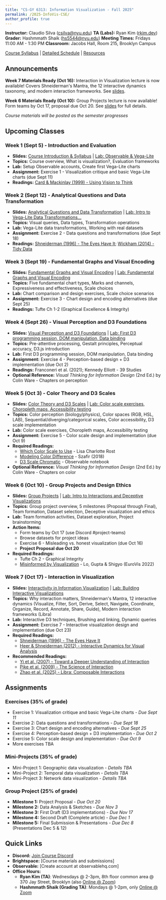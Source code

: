```yaml
---
title: "CS-GY 6313: Information Visualization - Fall 2025"
permalink: /2025-InfoVis-CSE/
author_profile: true
---
```


**Instructor:** Claudio Silva (csilva@nyu.edu)
**TA (Labs):** Ryan Kim ([rkim.dev](https://www.rkim.dev))
**Grader:** Hashmmath Shaik (hs5544@nyu.edu)
**Meeting Times:** Fridays 11:00 AM - 1:30 PM
**Classroom:** Jacobs Hall, Room 215, Brooklyn Campus

[Course Syllabus](/2025-InfoVis-CSE/syllabus) | [Detailed Schedule](/2025-InfoVis-CSE/schedule) | [Resources](/2025-InfoVis-CSE/resources)

## Announcements

**Week 7 Materials Ready (Oct 16):** Interaction in Visualization lecture is now available! Covers Shneiderman's Mantra, the 12 interactive dynamics taxonomy, and modern interaction frameworks. See [slides](/2025-InfoVis-CSE/slides/week7-interaction.html).

**Week 6 Materials Ready (Oct 10):** Group Projects lecture is now available! Form teams by Oct 17, proposal due Oct 20. See [slides](/2025-InfoVis-CSE/slides/week6-group-projects.html) for full details.

*Course materials will be posted as the semester progresses*

## Upcoming Classes

### Week 1 (Sept 5) - Introduction and Evaluation
- **Slides:** [Course Introduction & Syllabus](/2025-InfoVis-CSE/slides/week1-syllabus.html) | [Lab: Observable & Vega-Lite](/2025-InfoVis-CSE/labs/week1-lab.html)
- **Topics:** Course overview, What is visualization?, Evaluation frameworks
- **Lab:** Setup Observable accounts, Create first Vega-Lite charts
- **Assignment:** Exercise 1 - Visualization critique and basic Vega-Lite charts (due Sept 11)
- **Readings:** [Card & Mackinlay (1999) - Using Vision to Think](/2025-InfoVis-CSE/refs/Card_Mackinlay_Shneiderman_1999_Using_Vision_to_Think_Chapter1.pdf)

### Week 2 (Sept 12) - Analytical Questions and Data Transformation
- **Slides:** [Analytical Questions and Data Transformation](/2025-InfoVis-CSE/slides/week2-data-transformation.html) | [Lab: Intro to Vega-Lite Data Transformations...](/2025-InfoVis-CSE/labs/week2-lab.html)
- **Topics:** Visual queries, Data types, Transformation operations
- **Lab:** Vega-Lite data transformations, Working with real datasets
- **Assignment:** Exercise 2 - Data questions and transformations (due Sept 18)
- **Readings:** [Shneiderman (1996) - The Eyes Have It](/2025-InfoVis-CSE/refs/Shneiderman_1996_The_Eyes_Have_It.pdf); [Wickham (2014) - Tidy Data](/2025-InfoVis-CSE/refs/Wickham_2014_Tidy_Data.pdf)

### Week 3 (Sept 19) - Fundamental Graphs and Visual Encoding
- **Slides:** [Fundamental Graphs and Visual Encoding](/2025-InfoVis-CSE/slides/week3-fundamental-graphs.html) | [Lab: Fundamental Graphs and Visual Encoding](/2025-InfoVis-CSE/labs/week3-lab.html)
- **Topics:** Five fundamental chart types, Marks and channels, Expressiveness and effectiveness, Scale choices
- **Lab:** Chart comparison and design exercises, Scale choice scenarios
- **Assignment:** Exercise 3 - Chart design and encoding alternatives (due Sept 25)
- **Readings:** Tufte Ch 1-2 (Graphical Excellence & Integrity)

### Week 4 (Sept 26) - Visual Perception and D3 Foundations
- **Slides:** [Visual Perception and D3 Foundations](/2025-InfoVis-CSE/slides/week4-perception.html) | [Lab: First D3 programming session, DOM manipulation, Data binding](/2025-InfoVis-CSE/labs/week4-lab.html)
- **Topics:** Pre-attentive processing, Gestalt principles, Perceptual accuracy, D3.js introduction
- **Lab:** First D3 programming session, DOM manipulation, Data binding
- **Assignment:** Exercise 4 - Perception-based design + D3 implementation (due Oct 2)
- **Readings:** Franconeri et al. (2021); Kennedy Elliott - 39 Studies
- **Optional Reference:** *Visual Thinking for Information Design* (2nd Ed.) by Colin Ware - Chapters on perception

### Week 5 (Oct 3) - Color Theory and D3 Scales
- **Slides:** [Color Theory and D3 Scales](/2025-InfoVis-CSE/slides/week5-color.html) | [Lab: Color scale exercises, Choropleth maps, Accessibility testing](/2025-InfoVis-CSE/labs/week5-lab.html)
- **Topics:** Color perception (biology/physics), Color spaces (RGB, HSL, LAB), Sequential/diverging/categorical scales, Color accessibility, D3 scale implementation
- **Lab:** Color scale exercises, Choropleth maps, Accessibility testing
- **Assignment:** Exercise 5 - Color scale design and implementation (due Oct 9)
- **Required Readings:**
  - [Which Color Scale to Use](https://blog.datawrapper.de/which-color-scale-to-use-in-data-vis/) - Lisa Charlotte Rost
  - [Modeling Color Difference](https://doi.org/10.1109/TVCG.2017.2744359) - Szafir (2018)
  - [D3 Scale Chromatic](https://observablehq.com/@d3/color-schemes) - Observable notebook
- **Optional Reference:** *Visual Thinking for Information Design* (2nd Ed.) by Colin Ware - Chapters on color

### Week 6 (Oct 10) - Group Projects and Design Ethics
- **Slides:** [Group Projects](/2025-InfoVis-CSE/slides/week6-group-projects.html) | [Lab: Intro to Interactions and Deceptive Visualizations](/2025-InfoVis-CSE/labs/week6-lab.html)
- **Topics:** Group project overview, 5 milestones (Proposal through Final), Team formation, Dataset selection, Deceptive visualization and ethics
- **Lab:** Team formation activities, Dataset exploration, Project brainstorming
- **Action Items:**
  - Form teams by Oct 17 (use Discord #project-teams)
  - Browse datasets for project ideas
  - Exercise 6 - Misleading vs. honest visualization (due Oct 16)
  - **Project Proposal due Oct 20**
- **Required Readings:**
  - Tufte Ch 2 - Graphical Integrity
  - [Misinformed by Visualization](https://arxiv.org/pdf/2104.14332.pdf) - Lo, Gupta & Shigyo (EuroVis 2022)

### Week 7 (Oct 17) - Interaction in Visualization
- **Slides:** [Interactivity in Information Visualization](/2025-InfoVis-CSE/slides/week7-interaction.html) | [Lab: Building Interactive Visualizations](/2025-InfoVis-CSE/labs/week7-lab.html)
- **Topics:** Why interaction matters, Shneiderman's Mantra, 12 interactive dynamics (Visualize, Filter, Sort, Derive, Select, Navigate, Coordinate, Organize, Record, Annotate, Share, Guide), Modern interaction frameworks (Libra)
- **Lab:** Interactive D3 techniques, Brushing and linking, Dynamic queries
- **Assignment:** Exercise 7 - Interactive visualization design and implementation (due Oct 23)
- **Required Readings:**
  - [Shneiderman (1996) - The Eyes Have It](/2025-InfoVis-CSE/refs/Shneiderman_1996_The_Eyes_Have_It.pdf)
  - [Heer & Shneiderman (2012) - Interactive Dynamics for Visual Analysis](/2025-InfoVis-CSE/refs/Heer_Shneiderman_2012_Interactive_Dynamics_Visual_Analysis.pdf)
- **Recommended Readings:**
  - [Yi et al. (2007) - Toward a Deeper Understanding of Interaction](/2025-InfoVis-CSE/refs/Yi_2007_Toward_Deeper_Understanding_Interaction.pdf)
  - [Pike et al. (2009) - The Science of Interaction](/2025-InfoVis-CSE/refs/Pike_2009_Science_of_Interaction.pdf)
  - [Zhao et al. (2025) - Libra: Composable Interactions](/2025-InfoVis-CSE/refs/Zhao_2025_Libra_Composable_Interactions.pdf)

## Assignments

### Exercises (35% of grade)
- Exercise 1: Visualization critique and basic Vega-Lite charts - *Due Sept 11*
- Exercise 2: Data questions and transformations - *Due Sept 18*
- Exercise 3: Chart design and encoding alternatives - *Due Sept 25*
- Exercise 4: Perception-based design + D3 implementation - *Due Oct 2*
- Exercise 5: Color scale design and implementation - *Due Oct 9*
- More exercises TBA

### Mini-Projects (35% of grade)
- Mini-Project 1: Geographic data visualization - *Details TBA*
- Mini-Project 2: Temporal data visualization - *Details TBA*
- Mini-Project 3: Network data visualization - *Details TBA*

### Group Project (25% of grade)
- **Milestone 1:** Project Proposal - *Due Oct 20*
- **Milestone 2:** Data Analysis & Sketches - *Due Nov 3*
- **Milestone 3:** First Draft (D3 implementations) - *Due Nov 17*
- **Milestone 4:** Second Draft (Complete article) - *Due Dec 1*
- **Milestone 5:** Final Submission & Presentations - *Due Dec 8* (Presentations Dec 5 & 12)

## Quick Links

- **Discord:** [Join Course Discord](https://discord.gg/sTEv3PnP)
- **Brightspace:** [Course materials and submissions]
- **Observable:** [Create account at observablehq.com]
- **Office Hours:**
    - **Ryan Kim (TA)**: Wednesdays @ 2-3pm, 8th floor common area @ 370 Jay Street, Brooklyn (also [Online @ Zoom](https://nyu.zoom.us/j/92815268504))
    - **Hashmmath Shaik (Grading TA)**: Mondays @ 1-2pm, only [Online @ Zoom](https://nyu.zoom.us/j/2817596431)

